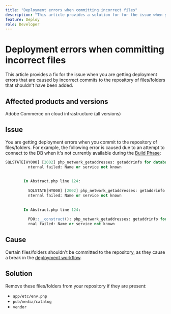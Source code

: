 ```yaml
---
title: "Deployment errors when committing incorrect files"
description: "This article provides a solution for for the issue when you are getting deployment errors that are caused by incorrect commits to the repository of files/folders that shouldn't have been added."
feature: Deploy
role: Developer
---
```

# Deployment errors when committing incorrect files

This article provides a fix for the issue when you are getting deployment errors that are caused by incorrect commits to the repository of files/folders that shouldn't have been added.

## Affected products and versions

Adobe Commerce on cloud infrastructure (all versions)

## Issue

You are getting deployment errors when you commit to the repository of files/folders. For example, the following error is caused due to an attempt to connect to the DB when it's not currently available during the [Build Phase](https://experienceleague.adobe.com/docs/commerce-cloud-service/user-guide/develop/deploy/process.html#build-phase):

```SQL
SQLSTATE[HY000] [2002] php_network_getaddresses: getaddrinfo for database.i  
          nternal failed: Name or service not known                                    
                                                                                       
        
        In Abstract.php line 124:
                                                                                       
          SQLSTATE[HY000] [2002] php_network_getaddresses: getaddrinfo for database.i  
          nternal failed: Name or service not known                                    
                                                                                       
        
        In Abstract.php line 124:
                                                                                       
          PDO::__construct(): php_network_getaddresses: getaddrinfo for database.inte  
          rnal failed: Name or service not known       
```

## Cause

Certain files/folders shouldn't be committed to the repository, as they cause a break in the [deployment workflow](https://experienceleague.adobe.com/docs/commerce-cloud-service/user-guide/develop/deploy/process.html).

## Solution

Remove these files/folders from your repository if they are present:

* `app/etc/env.php`
* `pub/media/catalog`
* `vendor`
